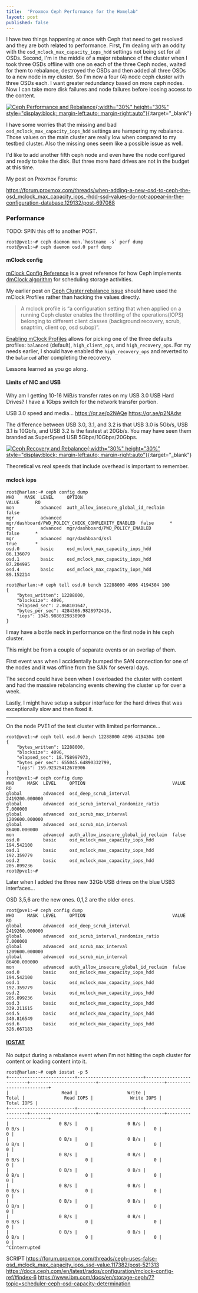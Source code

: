 ```yaml
---
title:  "Proxmox Ceph Performance for the Homelab"
layout: post
published: false
---
```


I have two things happening at once with Ceph that need to get resolved and they are both related to performance. First, I'm dealing with an oddity with the `osd_mclock_max_capacity_iops_hdd` settings not being set for all OSDs. Second, I'm in the middle of a major rebalance of the cluster when I took three OSDs offline with one on each of the three Ceph nodes, waited for them to rebalance, destroyed the OSDs and then added all three OSDs to a new node in my cluster. So I'm now a four (4) node ceph cluster with three OSDs each. I want greater redundancy based on more ceph nodes. Now I can take more disk failures and node failures before loosing access to the content.

[![Ceph Performance and Rebalance](/assets/images/ceph-performance-osds-new-node.png){:width="30%" height="30%" style="display:block; margin-left:auto; margin-right:auto"}](/assets/images/ceph-performance-osds-new-node.png){:target="_blank"}

<!-- excerpt-end -->

I have some worries that the missing and bad `osd_mclock_max_capacity_iops_hdd` settings are hampering my rebalance. Those values on the main cluster are really low when compared to my testbed cluster. Also the missing ones seem like a possible issue as well.

I'd like to add another fifth ceph node and even have the node configured and ready to take the disk.  But three more hard drives are not in the budget at this time.

My post on Proxmox Forums:

https://forum.proxmox.com/threads/when-adding-a-new-osd-to-ceph-the-osd_mclock_max_capacity_iops_-hdd-ssd-values-do-not-appear-in-the-configuration-database.129132/post-697088

### Performance

TODO: SPIN this off to another POST.

```console
root@pve1:~# ceph daemon mon.`hostname -s` perf dump
root@pve1:~# ceph daemon osd.0 perf dump
```

#### mClock config

[mClock Config Reference](https://docs.ceph.com/en/reef/rados/configuration/mclock-config-ref/#mclock-config-reference) is a great reference for how Ceph implements [dmClock algorithm](https://www.usenix.org/legacy/event/osdi10/tech/full_papers/Gulati.pdf) for scheduling storage activities.

My earlier post on [Ceph Cluster rebalance issue](/ceph-rebalance/) should have used the mClock Profiles rather than hacking the values directly.

> A mclock profile is “a configuration setting that when applied on a running Ceph cluster enables the throttling of the operations(IOPS) belonging to different client classes (background recovery, scrub, snaptrim, client op, osd subop)”.

[Enabling mClock Profiles](https://docs.ceph.com/en/reef/rados/configuration/mclock-config-ref/#steps-to-enable-mclock-profile) allows for picking one of the three defaults profiles: `balanced` (default), `high_client_ops`, and `high_recovery_ops`. For my needs earlier, I should have enabled the `high_recovery_ops` and reverted to the `balanced` after completing the recovery.

Lessons learned as you go along.

#### Limits of NIC and USB

Why am I getting 10-16 MiB/s transfer rates on my USB 3.0 USB Hard Drives? I have a 1Gbps switch for the network transfer portion.

USB 3.0 speed and media... https://qr.ae/p2NAQe https://qr.ae/p2NAdw

The difference between USB 3.0, 3.1, and 3.2 is that USB 3.0 is 5Gb/s, USB 3.1 is 10Gb/s, and USB 3.2 is the fastest at 20Gb/s. You may have seen them branded as SuperSpeed USB 5Gbps/10Gbps/20Gbps.

[![Ceph Recovery and Rebalance](/assets/images/ceph-recovery-rebalance-homelab.png){:width="30%" height="30%" style="display:block; margin-left:auto; margin-right:auto"}](/assets/images/ceph-recovery-rebalance-homelab.png){:target="_blank"}

Theoretical vs real speeds that include overhead is important to remember.

#### mclock iops

```console
root@harlan:~# ceph config dump
WHO    MASK  LEVEL     OPTION                                             VALUE      RO
mon          advanced  auth_allow_insecure_global_id_reclaim              false
mgr          advanced  mgr/dashboard/PWD_POLICY_CHECK_COMPLEXITY_ENABLED  false      *
mgr          advanced  mgr/dashboard/PWD_POLICY_ENABLED                   false      *
mgr          advanced  mgr/dashboard/ssl                                  true       *
osd.0        basic     osd_mclock_max_capacity_iops_hdd                   86.136079
osd.1        basic     osd_mclock_max_capacity_iops_hdd                   87.204995
osd.4        basic     osd_mclock_max_capacity_iops_hdd                   89.152214
```

```console
root@harlan:~# ceph tell osd.0 bench 12288000 4096 4194304 100
{
    "bytes_written": 12288000,
    "blocksize": 4096,
    "elapsed_sec": 2.868101647,
    "bytes_per_sec": 4284366.9828972416,
    "iops": 1045.9880329338969
}
```

I may have a bottle neck in performance on the first node in hte ceph cluster.

This might be from a couple of separate events or an overlap of them.

First event was when I accidentally bumped the SAN connection for one of the nodes and it was offline from the SAN for several days.

The second could have been when I overloaded the cluster with content and had the massive rebalancing events chewing the cluster up for over a week.

Lastly, I might have setup a subpar interface for the hard drives that was exceptionally slow and then fixed it.

---

On the node PVE1 of the test cluster with limited performance...

```console
root@pve1:~# ceph tell osd.0 bench 12288000 4096 4194304 100
{
    "bytes_written": 12288000,
    "blocksize": 4096,
    "elapsed_sec": 18.758997973,
    "bytes_per_sec": 655045.64890332799,
    "iops": 159.92325412678906
}
root@pve1:~# ceph config dump
WHO     MASK  LEVEL     OPTION                                 VALUE           RO
global        advanced  osd_deep_scrub_interval                2419200.000000    
global        advanced  osd_scrub_interval_randomize_ratio     7.000000          
global        advanced  osd_scrub_max_interval                 1209600.000000    
global        advanced  osd_scrub_min_interval                 86400.000000      
mon           advanced  auth_allow_insecure_global_id_reclaim  false             
osd.0         basic     osd_mclock_max_capacity_iops_hdd       194.542100        
osd.1         basic     osd_mclock_max_capacity_iops_hdd       192.359779        
osd.2         basic     osd_mclock_max_capacity_iops_hdd       205.899236        
root@pve1:~# 
```

Later when I added the three new 32Gb USB drives on the blue USB3 interfaces...

OSD 3,5,6 are the new ones. 0,1,2 are the older ones.

```console
root@pve1:~# ceph config dump
WHO     MASK  LEVEL     OPTION                                 VALUE           RO
global        advanced  osd_deep_scrub_interval                2419200.000000    
global        advanced  osd_scrub_interval_randomize_ratio     7.000000          
global        advanced  osd_scrub_max_interval                 1209600.000000    
global        advanced  osd_scrub_min_interval                 86400.000000      
mon           advanced  auth_allow_insecure_global_id_reclaim  false             
osd.0         basic     osd_mclock_max_capacity_iops_hdd       194.542100        
osd.1         basic     osd_mclock_max_capacity_iops_hdd       192.359779        
osd.2         basic     osd_mclock_max_capacity_iops_hdd       205.899236        
osd.3         basic     osd_mclock_max_capacity_iops_hdd       339.211615        
osd.5         basic     osd_mclock_max_capacity_iops_hdd       340.816549        
osd.6         basic     osd_mclock_max_capacity_iops_hdd       326.667183        
```

#### [IOSTAT](https://docs.ceph.com/en/latest/mgr/iostat/)

No output during a rebalance event when I'm not hitting the ceph cluster for content or loading content into it.

``` shell
root@harlan:~# ceph iostat -p 5
+-------------------------+-------------------------+-------------------------+-------------------------+-------------------------+-------------------------+
|                    Read |                   Write |                   Total |               Read IOPS |              Write IOPS |              Total IOPS |
+-------------------------+-------------------------+-------------------------+-------------------------+-------------------------+-------------------------+
|                   0 B/s |                   0 B/s |                   0 B/s |                       0 |                       0 |                       0 |
|                   0 B/s |                   0 B/s |                   0 B/s |                       0 |                       0 |                       0 |
|                   0 B/s |                   0 B/s |                   0 B/s |                       0 |                       0 |                       0 |
|                   0 B/s |                   0 B/s |                   0 B/s |                       0 |                       0 |                       0 |
|                   0 B/s |                   0 B/s |                   0 B/s |                       0 |                       0 |                       0 |
|                   0 B/s |                   0 B/s |                   0 B/s |                       0 |                       0 |                       0 |
|                   0 B/s |                   0 B/s |                   0 B/s |                       0 |                       0 |                       0 |
|                   0 B/s |                   0 B/s |                   0 B/s |                       0 |                       0 |                       0 |
^CInterrupted
```

SCRIPT https://forum.proxmox.com/threads/ceph-uses-false-osd_mclock_max_capacity_iops_ssd-value.117382/post-521313
https://docs.ceph.com/en/latest/rados/configuration/mclock-config-ref/#index-6
https://www.ibm.com/docs/en/storage-ceph/7?topic=scheduler-ceph-osd-capacity-determination